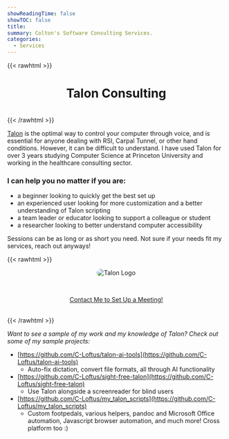 ```yaml
---
showReadingTime: false
showTOC: false
title:
summary: Colton's Software Consulting Services.
categories:
  - Services
---
```


{{< rawhtml >}}

<center>
<h1> Talon Consulting </h1>
</center>
<br>
{{< /rawhtml >}}

[Talon](https://talon.wiki/) is the optimal way to control your computer through voice, and is essential for anyone dealing with RSI, Carpal Tunnel, or other hand conditions. However, it can be difficult to understand. I have used Talon for over 3 years studying Computer Science at Princeton University and working in the healthcare consulting sector.

### I can help you no matter if you are:

- a beginner looking to quickly get the best set up
- an experienced user looking for more customization and a better understanding of Talon scripting
- a team leader or educator looking to support a colleague or student
- a researcher looking to better understand computer accessibility

Sessions can be as long or as short you need. Not sure if your needs fit my services, reach out anyways!

{{< rawhtml >}}

<center>

<img src="https://avatars.githubusercontent.com/u/32918202?s=200&v=4" alt="Talon Logo" style="border-radius: 40px;"> </img>

<!-- <i> Contact for pricing </i> <del></del> -->
<br>

<a class="button" href="/contact">Contact Me to Set Up a Meeting! </a>

</center>
<br>
{{< /rawhtml >}}

_Want to see a sample of my work and my knowledge of Talon? Check out some of my sample projects:_

- [https://github.com/C-Loftus/talon-ai-tools](https://github.com/C-Loftus/talon-ai-tools)
  - Auto-fix dictation, convert file formats, all through AI functionality
- [https://github.com/C-Loftus/sight-free-talon](https://github.com/C-Loftus/sight-free-talon)
  - Use Talon alongside a screenreader for blind users
- [https://github.com/C-Loftus/my_talon_scripts](https://github.com/C-Loftus/my_talon_scripts)
  - Custom footpedals, various helpers, pandoc and Microsoft Office automation, Javascript browser automation, and much more! Cross platform too :)
